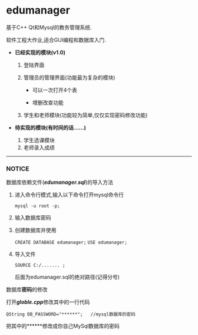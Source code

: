 # edumanager

基于C++ Qt和Mysql的教务管理系统.

软件工程大作业,适合GUI编程和数据库入门.

* **已经实现的模块(v1.0)**

  1. 登陆界面

  2. 管理员的管理界面(功能最为复杂的模块)
     
     * 可以一次打开4个表
     
     * 增删改查功能
  
  3. 学生和老师模块(功能较为简单,仅仅实现密码修改功能)

* **待实现的模块(有时间的话......)**
  1. 学生选课模块
  2. 老师录入成绩



---

### NOTICE

数据库依赖文件(***edumanager.sql***)的导入方法

1. 进入命令行模式,输入以下命令打开mysql命令行

   `mysql -u root -p;`

2. 输入数据库密码

3. 创建数据库并使用

   `CREATE DATABASE edumanager;`
   `USE edumanager;`

4. 导入文件

   `SOURCE C:/....... ;`

   后面为edumanager.sql的绝对路径(记得分号)



数据库**密码**的修改

打开***globle.cpp***修改其中的一行代码

`QString DB_PASSWORD="******";   //mysql数据库的密码`

把其中的\*\*\*\*\*\*修改成你自己MySql数据库的密码







